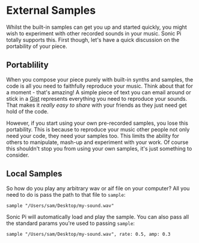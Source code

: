 # External Samples

Whilst the built-in samples can get you up and started quickly, you
might wish to experiment with other recorded sounds in your music. Sonic
Pi totally supports this. First though, let's have a quick discussion on
the portability of your piece.

## Portablility

When you compose your piece purely with built-in synths and samples, the
code is all you need to faithfully reproduce your music. Think about
that for a moment - that's amazing! A simple piece of text you can email
around or stick in a [Gist](https://gist.github.com) represents
everything you need to reproduce your sounds. That makes it *really easy
to share* with your friends as they just need get hold of the code.

However, if you start using your own pre-recorded samples, you lose this
portability. This is because to reproduce your music other people not
only need your code, they need your samples too. This limits the ability
for others to manipulate, mash-up and experiment with your work. Of
course this shouldn't stop you from using your own samples, it's just
something to consider.

<!-- ## Freesound Support -->

<!-- One way to get the ability to experiment with new sounds whilst keeping -->
<!-- code portability is to use the [Freesound](http:freesound.org) -->
<!-- support. http://freesound.org is a website which allows people to upload -->
<!-- and share their samples. Each sample uploaded gets a special number -->
<!-- (kind of like a phone number) which you can use to dial up that sample -->
<!-- from Sonic Pi. The only drawback is that you need to have internet -->
<!-- access for it to work. -->

<!-- If you currently have internet access, try it for yourself: -->

<!-- ``` -->
<!-- freesound 24787 -->
<!-- ``` -->

<!-- The first time you do this you'll hear a standard `:elec_beep` as a -->
<!-- placeholder for the sound. Y -->


## Local Samples

So how do you play any arbitrary wav or aif file on your computer? All
you need to do is pass the path to that file to `sample`:

```
sample "/Users/sam/Desktop/my-sound.wav"
```

Sonic Pi will automatically load and play the sample. You can also pass
all the standard params you're used to passing `sample`:

```
sample "/Users/sam/Desktop/my-sound.wav", rate: 0.5, amp: 0.3
```


